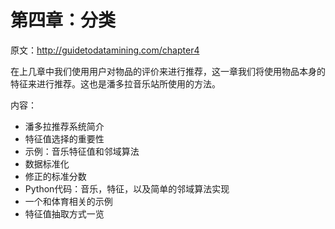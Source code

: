 第四章：分类
============

原文：http://guidetodatamining.com/chapter4

在上几章中我们使用用户对物品的评价来进行推荐，这一章我们将使用物品本身的特征来进行推荐。这也是潘多拉音乐站所使用的方法。

内容：

* 潘多拉推荐系统简介
* 特征值选择的重要性
* 示例：音乐特征值和邻域算法
* 数据标准化
* 修正的标准分数
* Python代码：音乐，特征，以及简单的邻域算法实现
* 一个和体育相关的示例
* 特征值抽取方式一览

